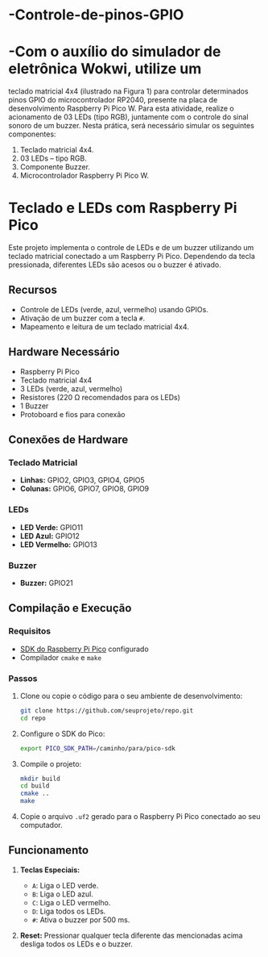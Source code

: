 # -Controle-de-pinos-GPIO

# -Com o auxílio do simulador de eletrônica Wokwi, utilize um 
teclado matricial 4x4 (ilustrado na Figura 1) para controlar 
determinados pinos GPIO do microcontrolador RP2040, 
presente na placa de desenvolvimento Raspberry Pi Pico W. 
Para esta atividade, realize o acionamento de 03 LEDs (tipo 
RGB), juntamente com o controle do sinal sonoro de um buzzer. 
Nesta prática, será necessário simular os seguintes 
componentes: 
1) Teclado matricial 4x4. 
2) 03 LEDs – tipo RGB. 
3) Componente Buzzer. 
4) Microcontrolador Raspberry Pi Pico W. 



# Teclado e LEDs com Raspberry Pi Pico

Este projeto implementa o controle de LEDs e de um buzzer utilizando um teclado matricial conectado a um Raspberry Pi Pico. Dependendo da tecla pressionada, diferentes LEDs são acesos ou o buzzer é ativado.

## Recursos
- Controle de LEDs (verde, azul, vermelho) usando GPIOs.
- Ativação de um buzzer com a tecla `#`.
- Mapeamento e leitura de um teclado matricial 4x4.

## Hardware Necessário
- Raspberry Pi Pico
- Teclado matricial 4x4
- 3 LEDs (verde, azul, vermelho)
- Resistores (220 Ω recomendados para os LEDs)
- 1 Buzzer
- Protoboard e fios para conexão

## Conexões de Hardware

### Teclado Matricial
- **Linhas:** GPIO2, GPIO3, GPIO4, GPIO5
- **Colunas:** GPIO6, GPIO7, GPIO8, GPIO9

### LEDs
- **LED Verde:** GPIO11
- **LED Azul:** GPIO12
- **LED Vermelho:** GPIO13

### Buzzer
- **Buzzer:** GPIO21

## Compilação e Execução

### Requisitos
- [SDK do Raspberry Pi Pico](https://github.com/raspberrypi/pico-sdk) configurado
- Compilador `cmake` e `make`

### Passos
1. Clone ou copie o código para o seu ambiente de desenvolvimento:
   ```bash
   git clone https://github.com/seuprojeto/repo.git
   cd repo
   ```

2. Configure o SDK do Pico:
   ```bash
   export PICO_SDK_PATH=/caminho/para/pico-sdk
   ```

3. Compile o projeto:
   ```bash
   mkdir build
   cd build
   cmake ..
   make
   ```

4. Copie o arquivo `.uf2` gerado para o Raspberry Pi Pico conectado ao seu computador.

## Funcionamento

1. **Teclas Especiais:**
   - `A`: Liga o LED verde.
   - `B`: Liga o LED azul.
   - `C`: Liga o LED vermelho.
   - `D`: Liga todos os LEDs.
   - `#`: Ativa o buzzer por 500 ms.

2. **Reset:** Pressionar qualquer tecla diferente das mencionadas acima desliga todos os LEDs e o buzzer.
